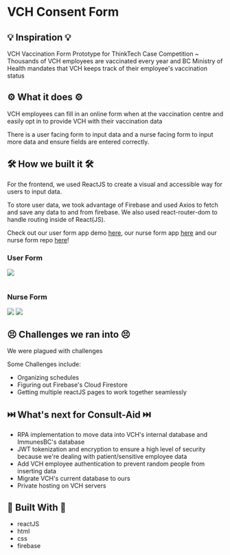 # VCH Consent Form

## 💡 Inspiration 💡
VCH Vaccination Form Prototype for ThinkTech Case Competition ~ Thousands of VCH employees are vaccinated every year and BC Ministry of Health mandates that VCH keeps track of their employee's vaccination status

## ⚙️ What it does ⚙️

VCH employees can fill in an online form when at the vaccination centre and easily opt in to provide VCH with their vaccination data

There is a user facing form to input data and a nurse facing form to input more data and ensure fields are entered correctly.

## 🛠️ How we built it 🛠️

For the frontend, we used ReactJS to create a visual and accessible way for users to input data.

To store user data, we took advantage of Firebase and used Axios to fetch and save any data to and from firebase. We also used react-router-dom to handle routing inside of React(JS).

Check out our user form app demo [here](https://sarthak219.github.io/vch-consent-form/), our nurse form app [here](https://sarthak219.github.io/vch-admin/) and our nurse form repo [here](https://github.com/sarthak219/vch-admin)!

### User Form

![](https://cdn.discordapp.com/attachments/596478199924523018/1045219979995389962/ezgif.com-gif-maker_2.gif)

#

### Nurse Form

![](https://cdn.discordapp.com/attachments/596478199924523018/1045220347374485534/good_admin.gif)
![](https://cdn.discordapp.com/attachments/596478199924523018/1045220346544005130/good_admin_check.gif)


## 😣 Challenges we ran into 😣

We were plagued with challenges

Some Challenges include:

- Organizing schedules
- Figuring out Firebase's Cloud Firestore 
- Getting multiple reactJS pages to work together seamlessly

## ⏭️ What's next for Consult-Aid ⏭️

- RPA implementation to move data into VCH's internal database and ImmunesBC's database
- JWT tokenization and encryption to ensure a high level of security because we're dealing with patient/sensitive employee data
- Add VCH employee authentication to prevent random people from inserting data
- Migrate VCH's current database to ours
- Private hosting on VCH servers

## 🔨 Built With 🔨

- reactJS
- html
- css
- firebase
